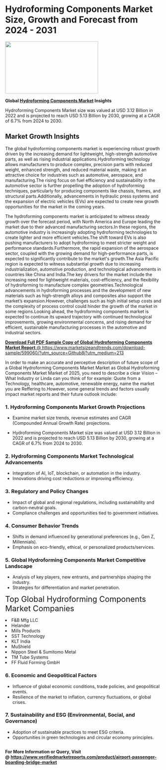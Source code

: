 <H1>Hydroforming Components Market Size, Growth and Forecast from 2024 - 2031</H1><img class="aligncenter size-medium wp-image-584254" src="https://thirdeyenews.in/wp-content/uploads/2024/09/Global-Market-Research-300x168.jpeg" alt="" width="300" height="168" /><p><strong>Global&nbsp;<a href="https://www.marketsizeandtrends.com/download-sample/599060/?utm_source=Github8j?utm_medium=213">Hydroforming Components Market</a> Insights</strong></p><p>Hydroforming Components Market size was valued at USD 3.12 Billion in 2022 and is projected to reach USD 5.13 Billion by 2030, growing at a CAGR of 6.7% from 2024 to 2030.</p><p><h2>Market Growth Insights</h2> <p>The global hydroforming components market is experiencing robust growth driven by the increasing demand for lightweight, high-strength automotive parts, as well as rising industrial applications.Hydroforming technology allows manufacturers to produce complex, precision parts with reduced weight, enhanced strength, and reduced material waste, making it an attractive choice for industries such as automotive, aerospace, and manufacturing.The rising focus on fuel efficiency and sustainability in the automotive sector is further propelling the adoption of hydroforming techniques, particularly for producing components like chassis, frames, and structural parts.Additionally, advancements in hydraulic press systems and the expansion of electric vehicles (EVs) are expected to create new growth opportunities for the market in the coming years.</p> <p><a href="#"></a></p> <p>The hydroforming components market is anticipated to witness steady growth over the forecast period, with North America and Europe leading the market due to their advanced manufacturing sectors.In these regions, the automotive industry is increasingly adopting hydroforming technologies to create lighter and more efficient vehicles.The shift toward EVs is also pushing manufacturers to adopt hydroforming to meet stricter weight and performance standards.Furthermore, the rapid expansion of the aerospace sector, coupled with the growing demand for high-performance parts, is expected to significantly contribute to the market's growth.The Asia Pacific region is expected to witness substantial growth due to increasing industrialization, automotive production, and technological advancements in countries like China and India.The key drivers for the market include the increasing need for lightweight materials, cost-efficiency, and the flexibility of hydroforming to manufacture complex geometries.Technological advancements in hydroforming processes and the development of new materials such as high-strength alloys and composites also support the market’s expansion.However, challenges such as high initial setup costs and the complexity of process control could hinder the growth of the market in some regions.Looking ahead, the hydroforming components market is expected to continue its upward trajectory with continued technological improvements, growing environmental concerns, and rising demand for efficient, sustainable manufacturing processes in the automotive and industrial sectors.</p> <p><a href="#"></p><p><span class=""><strong>Download Full PDF Sample Copy of Global Hydroforming Components Market Report</strong> @ <a href="https://www.marketsizeandtrends.com/download-sample/599060/?utm_source=Github8j?utm_medium=213" target="_blank">https://www.marketsizeandtrends.com/download-sample/599060/?utm_source=Github8j?utm_medium=213</a></span></p><p>In order to make an accurate and perceptive description of future scope of a Global&nbsp;Hydroforming Components Market Market as Global&nbsp;Hydroforming Components Market Market of 2025, you need to describe a clear Vision &ndash; What Industry or Linda can you think of for example: Quote from a Technology, healthcare, automotive, renewable energy, name the market you are Reffering to.However, some general trends and factors usually impact market reports and their future outlook include:</p><h3>1.&nbsp;<strong>Hydroforming Components Market Growth Projections</strong></h3><ul><li>Examine market size trends, revenue estimates and CAGR (Compounded Annual Growth Rate) projections.</li><li><p>Hydroforming Components Market size was valued at USD 3.12 Billion in 2022 and is projected to reach USD 5.13 Billion by 2030, growing at a CAGR of 6.7% from 2024 to 2030.</p></li></ul><h3>2.&nbsp;<strong>Hydroforming Components Market Technological Advancements</strong></h3><ul><li>Integration of AI, IoT, blockchain, or automation in the industry.</li><li>Innovations driving cost reductions or improving efficiency.</li></ul><h3>3.&nbsp;<strong>Regulatory and Policy Changes</strong></h3><ul><li>Impact of global and regional regulations, including sustainability and carbon-neutral goals.</li><li>Compliance challenges and opportunities tied to government initiatives.</li></ul><h3>4.&nbsp;<strong>Consumer Behavior Trends</strong></h3><ul><li>Shifts in demand influenced by generational preferences (e.g., Gen Z, Millennials).</li><li>Emphasis on eco-friendly, ethical, or personalized products/services.</li></ul><h3>5.&nbsp;<strong>Global Hydroforming Components Market Competitive Landscape</strong></h3><ul><li>Analysis of key players, new entrants, and partnerships shaping the industry.</li><li>Strategies for differentiation and market penetration.</li></ul><p data-pm-slice="1 1 []"><span style="color: inherit; font-family: inherit; font-size: 25px;">Top Global Hydroforming Components Market Companies</span></p><div class="" data-test-id=""><p><li>F&B Mfg LLC</li><li> Helander</li><li> Mills Products</li><li> SST Technology</li><li> KLT India</li><li> MuShield</li><li> Nippon Steel & Sumitomo Metal</li><li> TM Tube Systems</li><li> FF Fluid Forming GmbH</li></p></div><h3>6.&nbsp;<strong>Economic and Geopolitical Factors</strong></h3><ul><li>Influence of global economic conditions, trade policies, and geopolitical events.</li><li>Resilience of the market to inflation, currency fluctuations, or global crises.</li></ul><h3>7.&nbsp;<strong>Sustainability and ESG (Environmental, Social, and Governance)</strong></h3><ul><li>Adoption of sustainable practices to meet ESG criteria.</li><li>Opportunities in green technologies and circular economy principles.</li></ul><h2><strong style="font-size: 14px;">For More Information or Query, Visit @&nbsp;</strong><a style="background-color: #ffffff; font-size: 14px;" href="https://www.marketsizeandtrends.com/report/hydroforming-components-market/" target="_blank">https://www.verifiedmarketreports.com/product/airport-passenger-boarding-bridge-market</a></h2>